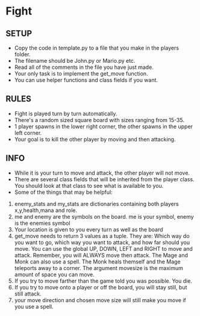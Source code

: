 # **Fight**

## SETUP
* Copy the code in template.py to a file that you make in the players folder.
* The filename should be John.py or Mario.py etc.
* Read all of the comments in the file you have just made.
* Your only task is to implement the get_move function.
* You can use helper functions and class fields if you want.

## RULES
* Fight is played turn by turn automatically.
* There's a random sized square board with sizes ranging from 15-35.
* 1 player spawns in the lower right corner, the other spawns in the upper left corner.
* Your goal is to kill the other player by moving and then attacking.


## INFO
* While it is your turn to move and attack, the other player will not move.
* There are several class fields that will be inherited from the player class. You should look at that class to see what is available to you.
* Some of the things that may be helpful:
1) enemy_stats and my_stats are dictionaries containing both players x,y,health,mana and role.
2) me and enemy are the symbols on the board. me is your symbol, enemy is the enemies symbol
3) Your location is given to you every turn as well as the board
4) get_move needs to return 3 values as a tuple.
They are: Which way do you want to go, which way you want to attack, and how far should you move.
You can use the global UP, DOWN, LEFT and RIGHT to move and attack. Remember, you will ALWAYS move then attack. The Mage and Monk can also use a spell. The Monk heals themself and the Mage teleports away to a corner. The argument movesize is the maximum  amount of space you can move.
5) If you try to move farther than the game told you was possible. You die.
6) If you try to move onto a player or off the board, you will stay still, but still attack.
7) your move direction and chosen move size will still make you move if you use a spell.
